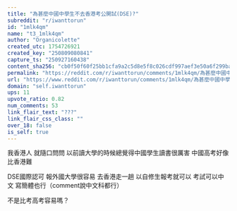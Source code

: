 ```yaml
---
title: "為甚麼中國中學生不去香港考公開試(DSE)?"
subreddit: "r/iwanttorun"
id: "1mlk4qm"
name: "t3_1mlk4qm"
author: "Organicolette"
created_utc: 1754726921
created_key: "250809080841"
capture_ts: "250927160438"
content_sha256: "cb0f50f60f25bb1cfa9a2c5d8e5f8c026cdf997aef3e50a6f299ba7579f1b5cb"
permalink: "https://reddit.com/r/iwanttorun/comments/1mlk4qm/為甚麼中國中學生不去香港考公開試dse/"
url: "https://www.reddit.com/r/iwanttorun/comments/1mlk4qm/為甚麼中國中學生不去香港考公開試dse/"
domain: "self.iwanttorun"
ups: 11
upvote_ratio: 0.82
num_comments: 53
link_flair_text: "???"
link_flair_css_class: ""
over_18: false
is_self: true
---
```


我香港人 就隨口問問 以前讀大學的時候總覺得中國學生讀書很厲害
中國高考好像比香港難

DSE國際認可 報外國大學很容易 去香港走一趟 以自修生報考就可以
考試可以中文 寫簡體也行（comment說中文科都行）

不是比考高考容易嗎？

